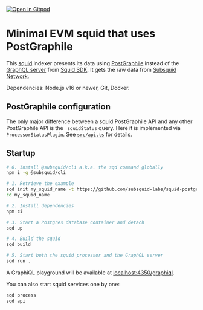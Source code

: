 [![Open in Gitpod](https://gitpod.io/button/open-in-gitpod.svg)](https://github.com/subsquid-labs/squid-postgraphile-example)

# Minimal EVM squid that uses PostGraphile

This [squid](https://docs.subsquid.io/sdk/overview/) indexer presents its data using [PostGraphile](https://www.graphile.org/postgraphile/) instead of the [GraphQL server](https://docs.subsquid.io/sdk/resources/graphql-server/) from [Squid SDK](https://docs.subsquid.io/sdk/). It gets the raw data from [Subsquid Network](https://docs.subsquid.io/subsquid-network).

Dependencies: Node.js v16 or newer, Git, Docker.

## PostGraphile configuration

The only major difference between a squid PostGraphile API and any other PostGraphile API is the `_squidStatus` query. Here it is implemented via `ProcessorStatusPlugin`. See [`src/api.ts`](src/api.ts) for details.

## Startup

```bash
# 0. Install @subsquid/cli a.k.a. the sqd command globally
npm i -g @subsquid/cli

# 1. Retrieve the example
sqd init my_squid_name -t https://github.com/subsquid-labs/squid-postgraphile-example
cd my_squid_name

# 2. Install dependencies
npm ci

# 3. Start a Postgres database container and detach
sqd up

# 4. Build the squid
sqd build

# 5. Start both the squid processor and the GraphQL server
sqd run .
```
A GraphiQL playground will be available at [localhost:4350/graphiql](http://localhost:4350/graphiql).

You can also start squid services one by one:
```bash
sqd process
sqd api
```
